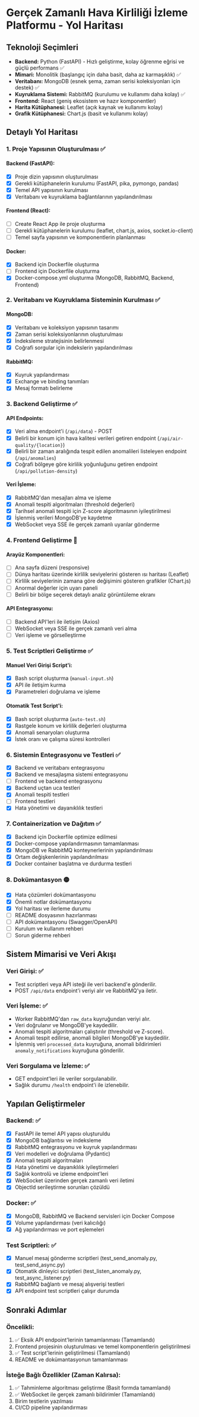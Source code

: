 # Gerçek Zamanlı Hava Kirliliği İzleme Platformu - Yol Haritası

## Teknoloji Seçimleri

- **Backend:** Python (FastAPI) - Hızlı geliştirme, kolay öğrenme eğrisi ve güçlü performans ✅
- **Mimari:** Monolitik (başlangıç için daha basit, daha az karmaşıklık) ✅
- **Veritabanı:** MongoDB (esnek şema, zaman serisi koleksiyonları için destek) ✅
- **Kuyruklama Sistemi:** RabbitMQ (kurulumu ve kullanımı daha kolay) ✅
- **Frontend:** React (geniş ekosistem ve hazır komponentler)
- **Harita Kütüphanesi:** Leaflet (açık kaynak ve kullanımı kolay)
- **Grafik Kütüphanesi:** Chart.js (basit ve kullanımı kolay)

## Detaylı Yol Haritası

### 1. Proje Yapısının Oluşturulması ✅

#### Backend (FastAPI):
- [x] Proje dizin yapısının oluşturulması
- [x] Gerekli kütüphanelerin kurulumu (FastAPI, pika, pymongo, pandas)
- [x] Temel API yapısının kurulması
- [x] Veritabanı ve kuyruklama bağlantılarının yapılandırılması

#### Frontend (React):
- [ ] Create React App ile proje oluşturma
- [ ] Gerekli kütüphanelerin kurulumu (leaflet, chart.js, axios, socket.io-client)
- [ ] Temel sayfa yapısının ve komponentlerin planlanması

#### Docker:
- [x] Backend için Dockerfile oluşturma
- [ ] Frontend için Dockerfile oluşturma
- [x] Docker-compose.yml oluşturma (MongoDB, RabbitMQ, Backend, Frontend)

### 2. Veritabanı ve Kuyruklama Sisteminin Kurulması ✅

#### MongoDB:
- [x] Veritabanı ve koleksiyon yapısının tasarımı
- [x] Zaman serisi koleksiyonlarının oluşturulması
- [x] İndeksleme stratejisinin belirlenmesi
- [x] Coğrafi sorgular için indekslerin yapılandırılması

#### RabbitMQ:
- [x] Kuyruk yapılandırması
- [x] Exchange ve binding tanımları
- [x] Mesaj formatı belirleme

### 3. Backend Geliştirme ✅

#### API Endpoints:
- [x] Veri alma endpoint'i (`/api/data`) - POST
- [x] Belirli bir konum için hava kalitesi verileri getiren endpoint (`/api/air-quality/{location}`)
- [x] Belirli bir zaman aralığında tespit edilen anomalileri listeleyen endpoint (`/api/anomalies`)
- [x] Coğrafi bölgeye göre kirlilik yoğunluğunu getiren endpoint (`/api/pollution-density`)

#### Veri İşleme:
- [x] RabbitMQ'dan mesajları alma ve işleme
- [x] Anomali tespiti algoritmaları (threshold değerleri)
- [x] Tarihsel anomali tespiti için Z-score algoritmasının iyileştirilmesi
- [x] İşlenmiş verileri MongoDB'ye kaydetme
- [x] WebSocket veya SSE ile gerçek zamanlı uyarılar gönderme

### 4. Frontend Geliştirme 🔴

#### Arayüz Komponentleri:
- [ ] Ana sayfa düzeni (responsive)
- [ ] Dünya haritası üzerinde kirlilik seviyelerini gösteren ısı haritası (Leaflet)
- [ ] Kirlilik seviyelerinin zamana göre değişimini gösteren grafikler (Chart.js)
- [ ] Anormal değerler için uyarı paneli
- [ ] Belirli bir bölge seçerek detaylı analiz görüntüleme ekranı

#### API Entegrasyonu:
- [ ] Backend API'leri ile iletişim (Axios)
- [ ] WebSocket veya SSE ile gerçek zamanlı veri alma
- [ ] Veri işleme ve görselleştirme

### 5. Test Scriptleri Geliştirme ✅

#### Manuel Veri Girişi Script'i:
- [x] Bash script oluşturma (`manual-input.sh`)
- [x] API ile iletişim kurma
- [x] Parametreleri doğrulama ve işleme

#### Otomatik Test Script'i:
- [x] Bash script oluşturma (`auto-test.sh`)
- [x] Rastgele konum ve kirlilik değerleri oluşturma
- [x] Anomali senaryoları oluşturma
- [x] İstek oranı ve çalışma süresi kontrolleri

### 6. Sistemin Entegrasyonu ve Testleri ✅

- [x] Backend ve veritabanı entegrasyonu
- [x] Backend ve mesajlaşma sistemi entegrasyonu
- [ ] Frontend ve backend entegrasyonu
- [x] Backend uçtan uca testleri
- [x] Anomali tespiti testleri
- [ ] Frontend testleri
- [x] Hata yönetimi ve dayanıklılık testleri

### 7. Containerization ve Dağıtım ✅

- [x] Backend için Dockerfile optimize edilmesi
- [x] Docker-compose yapılandırmasının tamamlanması
- [x] MongoDB ve RabbitMQ konteynerlerinin yapılandırılması
- [x] Ortam değişkenlerinin yapılandırılması
- [x] Docker container başlatma ve durdurma testleri

### 8. Dokümantasyon 🟡

- [x] Hata çözümleri dokümantasyonu
- [x] Önemli notlar dokümantasyonu
- [x] Yol haritası ve ilerleme durumu
- [ ] README dosyasının hazırlanması
- [ ] API dokümantasyonu (Swagger/OpenAPI)
- [ ] Kurulum ve kullanım rehberi
- [ ] Sorun giderme rehberi

## Sistem Mimarisi ve Veri Akışı

### Veri Girişi: ✅
- Test scriptleri veya API isteği ile veri backend'e gönderilir.
- POST `/api/data` endpoint'i veriyi alır ve RabbitMQ'ya iletir.

### Veri İşleme: ✅
- Worker RabbitMQ'dan `raw_data` kuyruğundan veriyi alır.
- Veri doğrulanır ve MongoDB'ye kaydedilir.
- Anomali tespiti algoritmaları çalıştırılır (threshold ve Z-score).
- Anomali tespit edilirse, anomali bilgileri MongoDB'ye kaydedilir.
- İşlenmiş veri `processed_data` kuyruğuna, anomali bildirimleri `anomaly_notifications` kuyruğuna gönderilir.

### Veri Sorgulama ve İzleme: ✅
- GET endpoint'leri ile veriler sorgulanabilir.
- Sağlık durumu `/health` endpoint'i ile izlenebilir.

## Yapılan Geliştirmeler

### Backend: ✅
- [x] FastAPI ile temel API yapısı oluşturuldu
- [x] MongoDB bağlantısı ve indeksleme
- [x] RabbitMQ entegrasyonu ve kuyruk yapılandırması
- [x] Veri modelleri ve doğrulama (Pydantic)
- [x] Anomali tespiti algoritmaları
- [x] Hata yönetimi ve dayanıklılık iyileştirmeleri
- [x] Sağlık kontrolü ve izleme endpoint'leri
- [x] WebSocket üzerinden gerçek zamanlı veri iletimi
- [x] ObjectId serileştirme sorunları çözüldü

### Docker: ✅
- [x] MongoDB, RabbitMQ ve Backend servisleri için Docker Compose
- [x] Volume yapılandırması (veri kalıcılığı)
- [x] Ağ yapılandırması ve port eşlemeleri

### Test Scriptleri: ✅
- [x] Manuel mesaj gönderme scriptleri (test_send_anomaly.py, test_send_async.py)
- [x] Otomatik dinleyici scriptleri (test_listen_anomaly.py, test_async_listener.py)
- [x] RabbitMQ bağlantı ve mesaj alışverişi testleri
- [x] API endpoint test scriptleri çalışır durumda

## Sonraki Adımlar

### Öncelikli:
1. ✅ Eksik API endpoint'lerinin tamamlanması (Tamamlandı)
2. Frontend projesinin oluşturulması ve temel komponentlerin geliştirilmesi
3. ✅ Test script'lerinin geliştirilmesi (Tamamlandı)
4. README ve dokümantasyonun tamamlanması

### İsteğe Bağlı Özellikler (Zaman Kalırsa):
1. ✅ Tahminleme algoritması geliştirme (Basit formda tamamlandı)
2. ✅ WebSocket ile gerçek zamanlı bildirimler (Tamamlandı)
3. Birim testlerin yazılması
4. CI/CD pipeline yapılandırması 